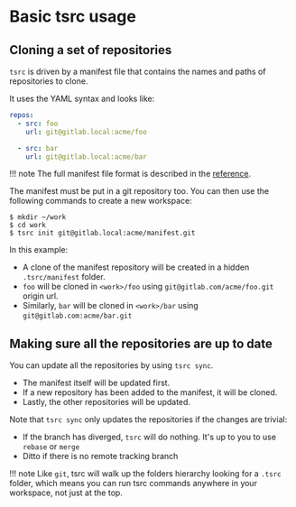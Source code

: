 # Basic tsrc usage


## Cloning a set of repositories

`tsrc` is driven by a manifest file that contains the names and paths of repositories to clone.

It uses the YAML syntax and looks like:

```yaml
repos:
  - src: foo
    url: git@gitlab.local:acme/foo

  - src: bar
    url: git@gitlab.local:acme/bar
```

!!! note
    The full manifest file format is described in the [reference](../ref/formats.md).

The manifest must be put in a git repository too. You can then use the following commands to create a new workspace:

```console
$ mkdir ~/work
$ cd work
$ tsrc init git@gitlab.local:acme/manifest.git
```

In this example:

* A clone of the manifest repository will be created in a hidden `.tsrc/manifest` folder.
* `foo` will be cloned in `<work>/foo` using `git@gitlab.com/acme/foo.git` origin url.
* Similarly, `bar` will be cloned in `<work>/bar` using `git@gitlab.com:acme/bar.git`


## Making sure all the repositories are up to date

You can update all the repositories by using `tsrc sync`.

* The manifest itself will be updated first.
* If a new repository has been added to the manifest, it will be cloned.
* Lastly, the other repositories will be updated.

Note that `tsrc sync` only updates the repositories if the changes are trivial:

* If the branch has diverged, `tsrc` will do nothing. It's up to you to use
  `rebase` or `merge`
* Ditto if there is no remote tracking branch


!!! note
    Like `git`, tsrc will walk up the folders hierarchy looking for a `.tsrc`
    folder, which means you can run tsrc commands anywhere in your workspace, not
    just at the top.
